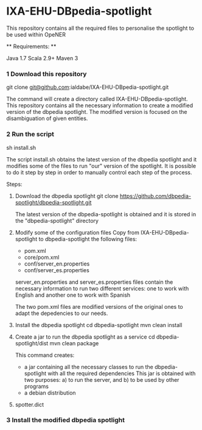 IXA-EHU-DBpedia-spotlight
=========================

This repository contains all the required files to personalise the spotlight to be used within OpeNER

** Requirements: **

Java 1.7
Scala 2.9+
Maven 3

### 1 Download this repository

git clone git@github.com:ialdabe/IXA-EHU-DBpedia-spotlight.git

The command will create a directory called
IXA-EHU-DBpedia-spotlight. This repository contains all the necessary
information to create a modified version of the dbpedia spotlight. The
modified version is focused on the disambiguation of given entities.

### 2 Run the script 

sh install.sh

The script install.sh obtains the latest version of the dbpedia
spotlight and it modifies some of the files to run "our" version of
the spotlight. It is possible to do it step by step in order to
manually control each step of the process.

Steps: 

1) Download the dbpedia spotlight
   git clone https://github.com/dbpedia-spotlight/dbpedia-spotlight.git

   The latest version of the dbpedia-spotlight is obtained and it is stored in the "dbpedia-spotlight" directory

2) Modify some of the configuration files
   Copy from IXA-EHU-DBpedia-spotlight to dbpedia-spotlight the following files:
   - pom.xml
   - core/pom.xml
   - conf/server_en.properties
   - conf/server_es.properties

   server_en.properties and server_es.properties files contain the necessary information to run two different services: one to work with English and another one to work with Spanish

   The two pom.xml files are modified versions of the original ones to adapt the depedencies to our needs. 

3) Install the dbpedia spotlight
   cd dbpedia-spotlight
   mvn clean install

4) Create a jar to run the dbpedia spotlight as a service
   cd dbpedia-spotlight/dist
   mvn clean package

   This command creates:
   - a jar containing all the necessary classes to run the dbpedia-spotlight with all the required dependencies
     This jar is obtained with two purposes: a) to run the server, and b) to be used by other programs 
   - a debian distribution

5) spotter.dict



### 3 Install the modified dbpedia spotlight

### 
